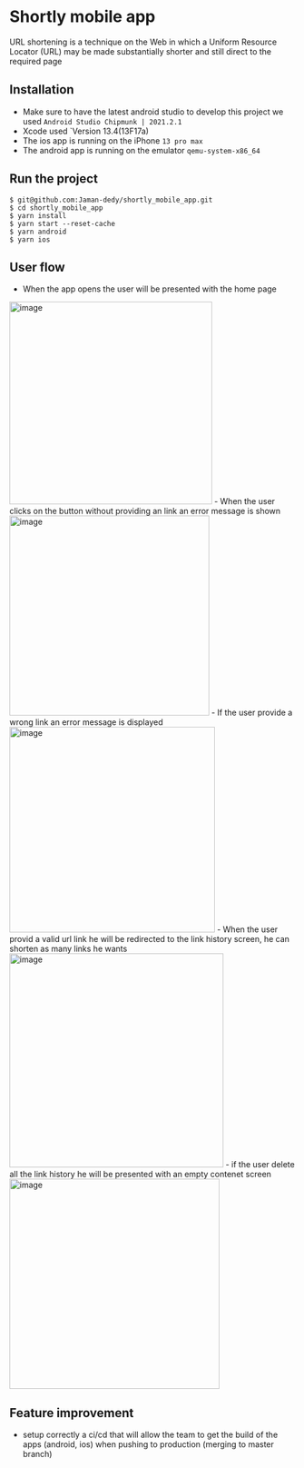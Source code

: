 # Shortly mobile app

URL shortening is a technique on the Web in which a Uniform Resource Locator (URL) may be made substantially shorter and still direct to the required page

## Installation

- Make sure to have the latest android studio to develop this project we used `Android Studio Chipmunk | 2021.2.1`
- Xcode used `Version 13.4(13F17a)
- The ios app is running on the iPhone `13 pro max`
- The android app is running on the emulator `qemu-system-x86_64`

## Run the project

```
$ git@github.com:Jaman-dedy/shortly_mobile_app.git
$ cd shortly_mobile_app
$ yarn install
$ yarn start --reset-cache
$ yarn android
$ yarn ios
```

## User flow

- When the app opens the user will be presented with the home page
<img width="357" alt="image" src="https://user-images.githubusercontent.com/46047244/171057633-eff56727-2024-4766-be26-f65572a9b0ed.png">
- When the user clicks on the button without providing an link an error message is shown
<img width="352" alt="image" src="https://user-images.githubusercontent.com/46047244/171057728-74068eae-2c12-4e5c-87f1-e7a8177c23c8.png">
- If the user provide a wrong link an error message is displayed
<img width="362" alt="image" src="https://user-images.githubusercontent.com/46047244/171057808-6b98391c-ef90-44bb-b3e5-4531a2b02bf2.png">
- When the user provid a valid url link he will be redirected to the link history screen, he can shorten as many links he wants
<img width="377" alt="image" src="https://user-images.githubusercontent.com/46047244/171058014-1d39bd0e-3aad-4a70-8ea3-a59b0b6bd4a9.png">
- if the user delete all the link history he will be presented with an empty contenet screen
<img width="370" alt="image" src="https://user-images.githubusercontent.com/46047244/171058081-ededd394-f8c4-4ac3-86ef-f8c10a674d5b.png">

## Feature improvement
- setup correctly a ci/cd that will allow the team to get the build of the apps (android, ios) when pushing to production (merging to master branch)

